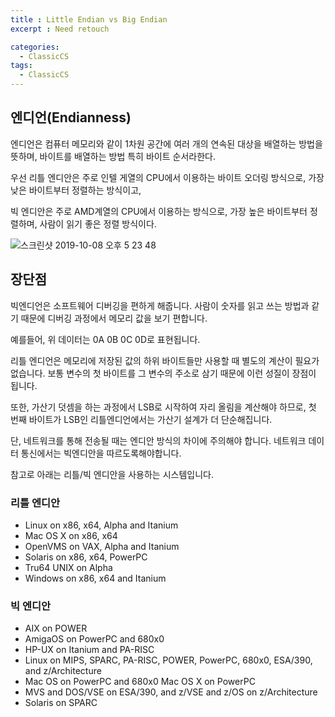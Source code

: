 ```yaml
---
title : Little Endian vs Big Endian 
excerpt : Need retouch

categories:
  - ClassicCS
tags:
  - ClassicCS
---
```


## 엔디언(Endianness)

엔디언은 컴퓨터 메모리와 같이 1차원 공간에 여러 개의 연속된 대상을 배열하는 방법을 뜻하며, 바이트를 배열하는 방법 특히 바이트 순서라한다.

우선 리틀 엔디안은 주로 인텔 게열의 CPU에서 이용하는 바이트 오더링 방식으로, 가장 낮은 바이트부터 정렬하는 방식이고,

빅 엔디안은 주로 AMD계열의 CPU에서 이용하는 방식으로, 가장 높은 바이트부터 정렬하며, 사람이 읽기 좋은 정렬 방식이다.

![스크린샷 2019-10-08 오후 5 23 48](https://user-images.githubusercontent.com/44635266/66379803-2645a780-e9f1-11e9-9ad0-7bbbeca2a0d1.png)

## 장단점

빅엔디언은 소프트웨어 디버깅을 편하게 해줍니다. 사람이 숫자를 읽고 쓰는 방법과 같기 때문에 디버깅 과정에서 메모리 값을 보기 편합니다.

예를들어, 위 데이터는 0A 0B 0C 0D로 표현됩니다.

리틀 엔디언은 메모리에 저장된 값의 하위 바이트들만 사용할 때 별도의 계산이 필요가 없습니다. 보통 변수의 첫 바이트를 그 변수의 주소로 삼기 때문에 이런 성질이 장점이 됩니다.

또한, 가산기 덧셈을 하는 과정에서 LSB로 시작하여 자리 올림을 계산해야 하므로, 첫 번째 바이트가 LSB인 리틀엔디언에서는 가산기 설계가 더 단순해집니다.

단, 네트워크를 통해 전송될 때는 엔디안 방식의 차이에 주의해야 합니다. 네트워크 데이터 통신에서는 빅엔디안을 따르도록해야합니다.

참고로 아래는 리틀/빅 엔디안을 사용하는 시스템입니다.

### 리틀 엔디안

* Linux on x86, x64, Alpha and Itanium
* Mac OS X on x86, x64
* OpenVMS on VAX, Alpha and Itanium
* Solaris on x86, x64, PowerPC
* Tru64 UNIX on Alpha
* Windows on x86, x64 and Itanium
 
### 빅 엔디안

* AIX on POWER
* AmigaOS on PowerPC and 680x0
* HP-UX on Itanium and PA-RISC
* Linux on MIPS, SPARC, PA-RISC, POWER, PowerPC, 680x0, ESA/390, and z/Architecture
* Mac OS on PowerPC and 680x0
Mac OS X on PowerPC
* MVS and DOS/VSE on ESA/390, and z/VSE and z/OS on z/Architecture
* Solaris on SPARC


